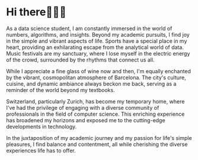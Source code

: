 # Hi there🧚🏻✨

As a data science student, I am constantly immersed in the world of numbers, algorithms, and insights. Beyond my academic pursuits, I find joy in the simple and vibrant aspects of life. Sports have a special place in my heart, providing an exhilarating escape from the analytical world of data. Music festivals are my sanctuary, where I lose myself in the electric energy of the crowd, surrounded by the rhythms that connect us all.

While I appreciate a fine glass of wine now and then, I'm equally enchanted by the vibrant, cosmopolitan atmosphere of Barcelona. The city's culture, cuisine, and dynamic ambiance always beckon me back, serving as a reminder of the world beyond my textbooks.

Switzerland, particularly Zurich, has become my temporary home, where I've had the privilege of engaging with a diverse community of professionals in the field of computer science. This enriching experience has broadened my horizons and exposed me to the cutting-edge developments in technology.

In the juxtaposition of my academic journey and my passion for life's simple pleasures, I find balance and contentment, all while cherishing the diverse experiences life has to offer.
